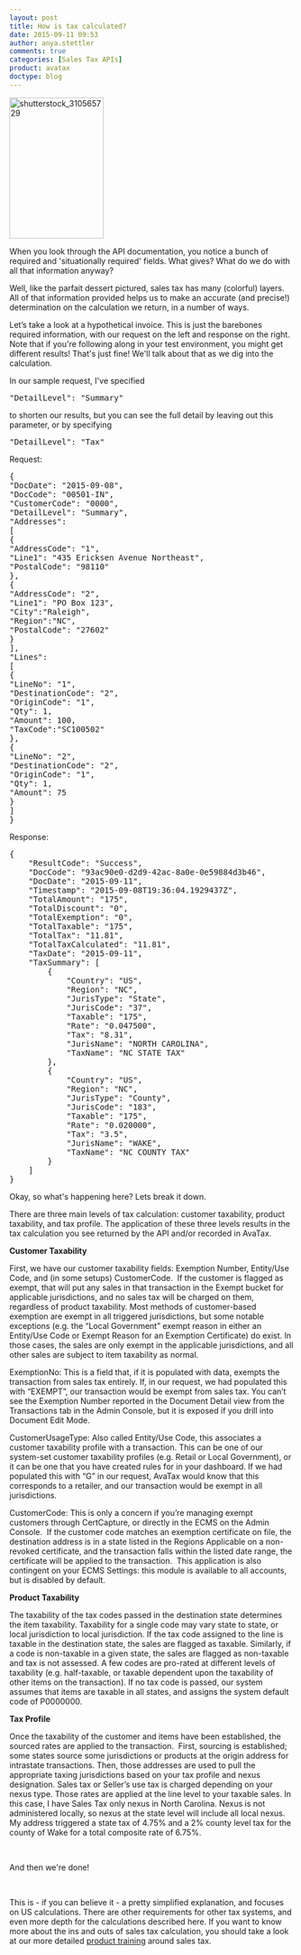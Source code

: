 ```yaml
---
layout: post
title: How is tax calculated?
date: 2015-09-11 09:53
author: anya.stettler
comments: true
categories: [Sales Tax APIs]
product: avatax
doctype: blog
---
```

<a href="https://developer.avalara.com/wp-content/uploads/2015/09/shutterstock_310565729.jpg"><img class=" size-full wp-image-9322 alignright" src="http://developer.avalara.com/wp-content/uploads/2015/09/shutterstock_310565729.jpg" alt="shutterstock_310565729" width="167" height="250" /></a>

When you look through the API documentation, you notice a bunch of required and 'situationally required' fields. What gives? What do we do with all that information anyway?

Well, like the parfait dessert pictured, sales tax has many (colorful) layers. All of that information provided helps us to make an accurate (and precise!) determination on the calculation we return, in a number of ways.

Let’s take a look at a hypothetical invoice. This is just the barebones required information, with our request on the left and response on the right. Note that if you're following along in your test environment, you might get different results! That's just fine! We'll talk about that as we dig into the calculation.

In our sample request, I've specified
<pre class="prettyprint lang-js">"DetailLevel": "Summary"</pre>
to shorten our results, but you can see the full detail by leaving out this parameter, or by specifying
<pre class="prettyprint lang-js">"DetailLevel": "Tax"</pre>
Request:
<pre class="prettyprint lang-js">{
"DocDate": "2015-09-08",
"DocCode": "00501-IN",
"CustomerCode": "0000",
"DetailLevel": "Summary",
"Addresses":
[
{
"AddressCode": "1",
"Line1": "435 Ericksen Avenue Northeast",
"PostalCode": "98110"
},
{
"AddressCode": "2",
"Line1": "PO Box 123",
"City":"Raleigh",
"Region":"NC",
"PostalCode": "27602"
}
],
"Lines":
[
{
"LineNo": "1",
"DestinationCode": "2",
"OriginCode": "1",
"Qty": 1,
"Amount": 100,
"TaxCode":"SC100502"
},
{
"LineNo": "2",
"DestinationCode": "2",
"OriginCode": "1",
"Qty": 1,
"Amount": 75
}
]
}
</pre>
Response:
<pre class="prettyprint lang-js">{
    "ResultCode": "Success",
    "DocCode": "93ac90e0-d2d9-42ac-8a0e-0e59884d3b46",
    "DocDate": "2015-09-11",
    "Timestamp": "2015-09-08T19:36:04.1929437Z",
    "TotalAmount": "175",
    "TotalDiscount": "0",
    "TotalExemption": "0",
    "TotalTaxable": "175",
    "TotalTax": "11.81",
    "TotalTaxCalculated": "11.81",
    "TaxDate": "2015-09-11",
    "TaxSummary": [
        {
            "Country": "US",
            "Region": "NC",
            "JurisType": "State",
            "JurisCode": "37",
            "Taxable": "175",
            "Rate": "0.047500",
            "Tax": "8.31",
            "JurisName": "NORTH CAROLINA",
            "TaxName": "NC STATE TAX"
        },
        {
            "Country": "US",
            "Region": "NC",
            "JurisType": "County",
            "JurisCode": "183",
            "Taxable": "175",
            "Rate": "0.020000",
            "Tax": "3.5",
            "JurisName": "WAKE",
            "TaxName": "NC COUNTY TAX"
        }
    ]
}
</pre>
Okay, so what's happening here? Lets break it down.

There are three main levels of tax calculation: customer taxability, product taxability, and tax profile. The application of these three levels results in the tax calculation you see returned by the API and/or recorded in AvaTax.

<strong>Customer Taxability</strong>

First, we have our customer taxability fields: Exemption Number, Entity/Use Code, and (in some setups) CustomerCode.  If the customer is flagged as exempt, that will put any sales in that transaction in the Exempt bucket for applicable jurisdictions, and no sales tax will be charged on them, regardless of product taxability. Most methods of customer-based exemption are exempt in all triggered jurisdictions, but some notable exceptions (e.g. the “Local Government” exempt reason in either an Entity/Use Code or Exempt Reason for an Exemption Certificate) do exist. In those cases, the sales are only exempt in the applicable jurisdictions, and all other sales are subject to item taxability as normal.

ExemptionNo: This is a field that, if it is populated with data, exempts the transaction from sales tax entirely. If, in our request, we had populated this with “EXEMPT”, our transaction would be exempt from sales tax. You can’t see the Exemption Number reported in the Document Detail view from the Transactions tab in the Admin Console, but it is exposed if you drill into Document Edit Mode.

CustomerUsageType: Also called Entity/Use Code, this associates a customer taxability profile with a transaction. This can be one of our system-set customer taxability profiles (e.g. Retail or Local Government), or it can be one that you have created rules for in your dashboard. If we had populated this with “G” in our request, AvaTax would know that this corresponds to a retailer, and our transaction would be exempt in all jurisdictions.

CustomerCode: This is only a concern if you’re managing exempt customers through CertCapture, or directly in the ECMS on the Admin Console.  If the customer code matches an exemption certificate on file, the destination address is in a state listed in the Regions Applicable on a non-revoked certificate, and the transaction falls within the listed date range, the certificate will be applied to the transaction.  This application is also contingent on your ECMS Settings: this module is available to all accounts, but is disabled by default.

<strong>Product Taxability</strong>

The taxability of the tax codes passed in the destination state determines the item taxability. Taxability for a single code may vary state to state, or local jurisdiction to local jurisdiction. If the tax code assigned to the line is taxable in the destination state, the sales are flagged as taxable. Similarly, if a code is non-taxable in a given state, the sales are flagged as non-taxable and tax is not assessed. A few codes are pro-rated at different levels of taxability (e.g. half-taxable, or taxable dependent upon the taxability of other items on the transaction). If no tax code is passed, our system assumes that items are taxable in all states, and assigns the system default code of P0000000.

<strong>Tax Profile</strong>

Once the taxability of the customer and items have been established, the sourced rates are applied to the transaction.  First, sourcing is established; some states source some jurisdictions or products at the origin address for intrastate transactions. Then, those addresses are used to pull the appropriate taxing jurisdictions based on your tax profile and nexus designation. Sales tax or Seller’s use tax is charged depending on your nexus type. Those rates are applied at the line level to your taxable sales. In this case, I have Sales Tax only nexus in North Carolina. Nexus is not administered locally, so nexus at the state level will include all local nexus. My address triggered a state tax of 4.75% and a 2% county level tax for the county of Wake for a total composite rate of 6.75%.

&nbsp;

And then we're done!

&nbsp;

This is - if you can believe it - a pretty simplified explanation, and focuses on US calculations. There are other requirements for other tax systems, and even more depth for the calculations described here. If you want to know more about the ins and outs of sales tax calculation, you should take a look at our more detailed <a href="https://help.avalara.com/007_AvalaraUniversity/Online_Product_Training">product training</a> around sales tax.

<script src="https://google-code-prettify.googlecode.com/svn/loader/run_prettify.js"></script>
